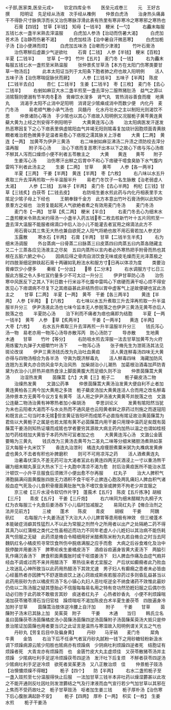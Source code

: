 <!-- { "loadSidebar": true } -->
<子部,医家类,医垒元戎>
　　钦定四库全书
　　医垒元戎巻三
　　元　王好古　撰
　　阳明证　先足经从汤液　次手经从襍例
　　仲景白虎汤
　　治身热头痛鼻干不得卧尺寸脉俱浮而长又治伤寒脉浮滑此表有热里有寒非寒冷之寒寒邪之寒热也
　　石膏【四钱】　甘草【半钱】　知母【一钱半】　粳米【一勺】
　　右麤末每服五钱匕水一盏半米熟去滓温服
　　白虎加人参汤【治动而伤暑大渴】
　　白虎加苍术汤【治静而伤暑不渴】
　　白虎加桂汤【治中暑自汗微恶寒】
　　白虎加栀子汤【治小便淋而烦】
　　白虎加五味汤【治嗽而少津液】
　　竹叶石膏汤
　　治伤寒觧后虚羸少气逆欲吐
　　石膏【二钱】　人参【半钱】　粳米【百粒】　半夏【二钱半】
　　甘草【一字】　竹叶【五片】　麦门冬【一钱】
　　右为麤末每服五钱匕水一盏煎至米熟温服
　　张仲景炙甘草汤【本方在太阳门伤寒类要甘草一物汤后】
　　此本太阳证当列于太阳条下胞者肺之府也故入阳明例
　　活人五味子汤【治伤寒喘促脉伏而厥】
　　人参【三钱半】　五味子【半两】　陈皮【二钱半去白】
　　杏仁【二钱半】　生姜【二钱半】　枣【三枚】　麦门冬【去心二钱半】
　　右剉如麻豆大水二盏半煎至一盏去滓分二服熬猪肚汤　益气之源以消隂翳则便溺有节羊肉冬汤　膏瘅饮水溲多　肾气丸　胃热消谷善食而痩　地黄丸
　　消渴手太阳不止消中足阳明　消肾足少隂瘅成消中而数少便　内化丹　麦门冬汤
　　易老顺气散小承气汤也　凤髓丹　化水丹壮水之主以制阳光则渴饮不思
　　仲景诸防心等汤　手少隂也以其心下痞故入阳明例又况服栀子黄芩黄连黄蘗大黄为上经之剂安得不例阳明乎
　　大黄黄连泻心汤
　　治太阳病医发汗遂发热恶寒因复下之心下痞表里俱虚隂阳血气并竭无阳则隂毒复加烧针因胞烦面青黄肤瞤者难治若色微黄手足温者易愈心下痞按之濡其脉关上浮者
　　大黄【二两】　黄连【一两】　加黄芩为伊尹三黄汤
　　右二味剉如麻豆沸汤二升渍之须防绞去滓分温再服
　　附子泻心汤
　　治心下痞而复恶寒汗出本以下之故心下痞与泻心汤痞不觧其人泻而口燥烦小便不利者五苓散主之
　　大黄　　黄连　　黄芩　　附子
　　生姜泻心汤
　　治伤寒汗出觧之后胃中不和心下痞硬干噫食臭胁下水气腹内雷鸣下利者此汤主之
　　生姜【二两】　甘草　　黄芩　　人参【各一两半】
　　半夏【三两】　干姜【半两】　黄连【半两】　枣【六枚】
　　右八味以水五升煮取三升去滓再煎取一升半温服半升
　　易老门冬饮子一名生脉散【治老弱虚人太渴】
　　人参【二钱】　五味子【半两】　麦门冬【去心半两】　枸杞【三钱】甘草【三钱炙】白茯苓【二钱去皮】
　　右防咀生姜水煎此药与内化丹相表里手太隂足少隂子母上下经也
　　王朝奉録千金方　此方本意出竹叶石膏汤例以此知仲景羣方之祖也　治劳复能起死人气欲絶者煮之有效用麦门冬汤
　　麦门冬汤
　　麦门冬【一两】　甘草【炙二两】　粳米【半合】
　　右麦门冬去心为细末水二盏煎粳米令熟去米约得汤一小盏半入药五钱枣二枚去核新竹叶十五片同煎至一盏去滓大温服不能服者绵滴口中后人治小儿不能灌去者冝用之绵滴法此方不
　　用石膏以其三焦无大热也兼自欲死之人阳气将絶也故不用石膏若加人参尤妙
　　玉露散
　　寒水石【半两】　石膏【半两】　甘草【二钱半生半炙】
　　右为细末汤调服
　　外台蒸病一曰骨蒸二曰脉蒸三曰皮蒸四曰肉蒸五曰内蒸各随藏主又二十三蒸各应见汤液主之尽矣　五曰内蒸所以言内者必外寒热把手附骨而热也其根在五脏六腑之中心
　　因病后得之骨肉自消饮食无味或皮毛燥而无光泽蒸极之时四肢渐细足肿趺起石膏十两碾如乳粉法水和服方寸日再以体凉为度
　　类要治膏瘅饮少小便多
　　秦椒【一分出】　　蒂【二分末】
　　右水调服方寸匕日三服此方服之令人多吐冝约量多少不可太过一升分三
　　伊尹甘草防心汤
　　治伤寒中风医反下之其人下利日数十行米谷不化腹中雷鸣心下痞硬而满干呕心烦不得安医见心下痞谓病不尽复下之其痞益甚此非结热但以胃中虚客气上逆故便硬也冝此汤主之
　　甘草【二两】　半夏【一两】　黄芩　干姜【各三两半】
　　黄连【半两】　人参【半两】　【六枚】
　　右七味以水五升煮取三升去滓再煎取一升半温服半升分三　伊尹汤液此汤也七味今监本无人参脱落之也伊尹三黄汤无黄芩亦后人脱落之也
　　半夏防心汤
　　治下利而不痛者为痞也痛即为结胞
　　半夏【一两一钱半】　黄芩　人参　草【炙两半】
　　干姜【一两半】　　黄连【半两】　　　大枣【六枚】
　　右水五升煮取三升去滓再煎一升半温服半升分三
　　钱氏泻心汤一物　易老亦用一物泻心汤导赤散泻丙　防心汤防丁
　　导赤散
　　生地黄　　木通　　甘草　　竹叶【等分】
　　右防咀水煎去滓服一法去甘草加黄芩为火府用炼蜜为丸弹子大细嚼竹叶汤下
　　一物泻心汤
　　张子脩先生为泄斑汤其法见斑论改误
　　伊尹三黄汤钱氏改为丸治吐血黄疸
　　活人黄连觧毒汤四味无大黄亦得与四物汤相合为各半汤　守眞为既济觧毒丸
　　活人觧毒四味　海藏加防风连翘为五黄丸亦合防风金华丸治风热　加柴胡治小儿潮热　加葛根治酒毒加芦防青黛为衣治小儿肝热并痞热食涂上脚面黄腹大而足细久则不治
　　仲景茵蔯蒿大黄汤
　　治湿热发黄
　　茵蔯蒿【六】大黄【三】栀子二
　　栀子蘗皮汤二物
　　治燥热发黄
　　文潞公药凖
　　仲景茵蔯蒿大黄汤治发黄大便自利不止者加黄连黄柏各三两今加大黄用之多效　栀子蘗皮汤加大黄黄连活人合而用之改名觧毒汤仲景本方无黄芩今议方复有黄芩　活人用之伊尹汤液大黄黄芩并脱落之也　文潞公连蘗二物汤治黄有神寒热者加小柴胡汤
　　李思训论义
　　发黄有隂阳然当犹为未也云阳者大渴而不与水炎热而不通风是也云阳黄者鲜之原药过剂施之而遂冦阳和既言此二句当时本无隂但言黄证皆阳坏而成隂不必直指有隂证故治黄茵蔯蒿为君佐以大黄栀子之属是也若太隂有黄不必茵蔯蒿内用干姜只用理中温药足矣既有茵蔯蒿干姜汤则知热证壊而成隂也学者要穷其源故大病主药内加热以温之也谓如桂枝加芍药桂枝加大黄皆于本药外所可冝者加之也
　　大黄黄连泻心汤　文潞公金匮要略为三黄丸
　　钱氏改为三黄汤去黄芩为二圣丸二味等分细末猪胆汤煮熟如菉豆大每服十丸米饮下
　　香连丸治泄利　橘连丸疳痩胆煮粟米粥为丸襍病发黄痹虚也黄久不去者有积也补脾磨积
　　则可不可用凉泻之药
　　活人酒煮黄连丸
　　治暑毒伏深久不差无药可治大渴者冝此右黄连四两无灰酒浸上一寸以重汤熬干碾为细末糊丸菉豆大热水下三十丸胞中清凉不渴为愈　肘后治黄疸医所不能治水苽汁顿饮一小升平旦服食后须微汗小便出愈不尔再服
　　红丸子
　　治大人脾积气滞胞膈满闷面黄腹胀四肢无力酒积不食干呕不止脾连心胞及两乳痛妇人脾血积气诸般血症气死及小儿食积骨痩面黄肚胀气急不嗜饮食渐或脾劳不拘老少并宜服之
　　京三棱【三斤水浸令软切作片字】　蓬莪术【五斤】　陈皮【五斤拣净】胡椒【三斤】　　青皮【五斤】　干姜【三斤炮】
　　右六味同为细末醋糊为丸桐子大　红为衣每服三十丸食后姜汤吞下小儿临时加减服之
　　易简红丸子【脩合治剂之法并见前方】
　　三棱　　蓬术　　陈皮　　青皮
　　胡椒　　干姜　　阿魏　　矾红
　　右每服六十丸姜汤送下大治大人小儿脾胃等患用极有神效　但三棱蓬术本能破症消癖其性猛烈人不以此为常服之剂然今之所用者以出产之处隔絶二药不得其真乃以红蒲根之类代之性虽相近而功力不同年老虚人小儿姙妇以其治病不能伤耗真气但服之无疑　此药须是脩合令精细用好米醋煮陈米粉为丸若自脩合之时当去阿魏矾红名小橘皮煎寻常饮食所伤中脘痞满服之应手而愈　大病之后谷食难化及治中脘停酸并用姜汤下　脾寒疟疾生姜橘皮汤下　酒疸谷疸遍身皆黄大麦汤下　两脇引乳作痛沉香汤下　脾食积面黄腹胀时或干呕煨姜汤下　妇人脾血作痛及血症气瘕并经血不调或过而不来并用醋汤下　寒热往来者尤宜服之　产后状如癫癎者此乃败血上攻迷乱心神所致当以此药用热醋汤下其效尤速　男子妇人有癫癎之患者未必皆由心经蓄热者亦因脾气不舒遂致痰饮上迷心窍故成斯疾若服凉药过多则昏乱益甚当以此药用辰砂为衣以橘皮煎汤下名小镇心丸妇人恶吐呕逆全不纳食诸药不效惟此最妙仍佐以二陈汤服之疑其堕胎必不信服每每易名用之特有竒功然恐姙妇服之后偶尔伤动必归咎于此药故不敢极言其妙　痰迷者红丸子　心热者妙香丸　小便不利烦躁喘渴加茯苓猪苓滑石当归官桂　躁烦喘呕不渴加陈皮白术半夏生姜茯苓　四肢遍身冷加附子甘草
　　茵蔯蒿治肢体逆冷腰上自汗加
　　附子　　干姜　　甘草
　　茵蔯附子汤末已其脉上加　吴茱萸　附子
　　干姜　　木通　　当归
　　韩氏立名虽曰茵蔯茯苓汤茵蔯橘皮汤小茵蔯汤茵蔯四逆汤茵蔯附子汤茵蔯茱萸汤大抵只是仲景治隂证加茵蔯也用者要当识之此证言是温热与寒湿故入阳明例谓关天五之气也
　　丹砂丸【劳复后目中及徧身黄】
　　丹砂　　马牙硝　　麦门冬
　　犀角　　牛黄　　金箔
　　右治下后不任承气者冝丹砂丸腻粉一钱下之用砂糖轻粉新汲水调下烦躁病源云隂少阳胜也隂病亦有烦躁病　少阴病吐利烦躁四逆者死　结胞证有烦躁者死　大青龙亦有烦躁而　也　金匮竹皮大丸主虚烦佳　又茯苓散猪苓汤并主烦躁　少隂病吐利手足逆冷烦躁茯苓四逆汤　发汗吐下后复烦　不觧者茯苓四逆汤　少隂病吐利手足逆冷烦　欲死者吴茱茰汤　又八正散治烦　佳
　　仲景栀子豉汤【冶懊憹烦燥不得眠】
　　栀子【四个】　　防【半两】
　　右水二盏煎栀子至一盏入豉煎至七分温服得快止后服　一法加甘草三钱半本非吐药以燥湿欝甚以此攻之不能开通则反吐因吐则发泄欝结之气及行津液而血气宣行若少气加甘草以其邪在上焦而不受药故吐之　栀子甘草豉汤　呕者加生姜三钱
　　栀子厚朴汤【治伤寒下后心腹胀满起卧不安】
　　栀子【四两】　厚朴【一两】　枳实【一枚】　生姜　水煎
　　栀子干姜汤
